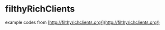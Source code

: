 # filthyRichClients

example codes from [http://filthyrichclients.org/](http://filthyrichclients.org/)
